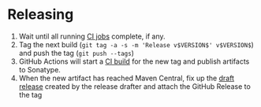 # Releasing

1. Wait until all running [CI jobs](https://travis-ci.org/akka/akka-paradox/builds) complete, if any.
1. Tag the next build (`git tag -a -s -m 'Release v$VERSION$' v$VERSION$`) and push the tag (`git push --tags`)
1. GitHub Actions will start a [CI build](https://github.com/akka/akka-paradox/actions) for the new tag and publish artifacts to Sonatype.
1. When the new artifact has reached Maven Central, fix up the [draft release](https://github.com/akka/akka-paradox/releases) created by the release drafter and attach the GitHub Release to the tag

